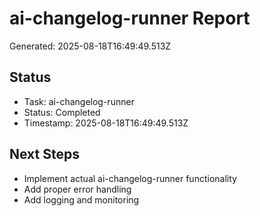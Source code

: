 # ai-changelog-runner Report

Generated: 2025-08-18T16:49:49.513Z

## Status
- Task: ai-changelog-runner
- Status: Completed
- Timestamp: 2025-08-18T16:49:49.513Z

## Next Steps
- Implement actual ai-changelog-runner functionality
- Add proper error handling
- Add logging and monitoring
